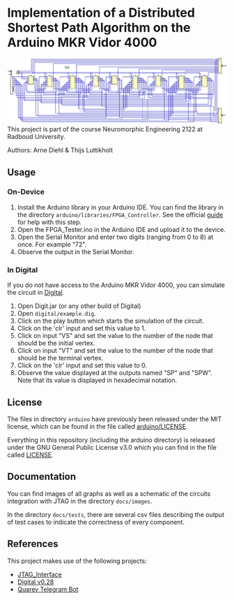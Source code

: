 # Implementation of a Distributed Shortest Path Algorithm on the Arduino MKR Vidor 4000
![Example Graph Implementation](./docs/images/example.png)
This project is part of the course Neuromorphic Engineering 2122 at Radboud University.

Authors:  Arne Diehl & Thijs Luttikholt

## Usage
### On-Device
1. Install the Arduino library in your Arduino IDE. You can find the library in the directory `arduino/libraries/FPGA_Controller`. See the official [guide](http://www.arduino.cc/en/Guide/Libraries) for help with this step.
2. Open the FPGA_Tester.ino in the Arduino IDE and upload it to the device.
3. Open the Serial Monitor and enter two digits (ranging from 0 to 8) at once. For example "72".
4. Observe the output in the Serial Monitor.

### In Digital
If you do not have access to the Arduino MKR Vidor 4000, you can simulate the circuit in [Digital](https://github.com/hneemann/Digital).
1. Open Digit.jar (or any other build of Digital)
2. Open `digital/example.dig`.
3. Click on the play button which starts the simulation of the circuit.
4. Click on the 'clr' input and set this value to 1.
5. Click on input "VS" and set the value to the number of the node that should be the initial vertex.
5. Click on input "VT" and set the value to the number of the node that should be the terminal vertex.
6. Click on the 'clr' input and set this value to 0.
7. Observe the value displayed at the outputs named "SP" and "SPW". Note that its value is displayed in hexadecimal notation.

## License
The files in directory `arduino` have previously been released under the MIT license, which can be found in the file called [arduino/LICENSE](arduino/LICENSE).

Everything in this repository (including the arduino directory) is released under the GNU General Public License v3.0 which you can find in the file called [LICENSE](LICENSE).

## Documentation
You can find images of all graphs as well as a schematic of the circuits integration with JTAG in the directory `docs/images`.

In the directory `docs/tests`, there are several csv files describing the output of test cases to indicate the correctness of every component.

## References
This project makes use of the following projects:
* [JTAG_Interface](https://github.com/HerrNamenlos123/JTAG_Interface/tree/07b673bd0892cdd0b41e93349961aeb7feae428e)
* [Digital v0.28](https://github.com/hneemann/Digital)
* [Quarev Telegram Bot](https://github.com/adiehl96/quarevTelegramBot/tree/cfc24fd174689d963be4a7853fe5772c7890ee32)
